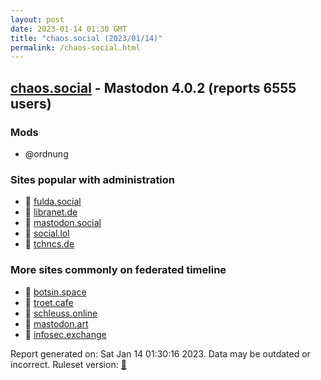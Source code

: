 ```yaml
---
layout: post
date: 2023-01-14 01:30 GMT
title: "chaos.social (2023/01/14)"
permalink: /chaos-social.html
---
```


## [chaos.social](https://chaos.social) - Mastodon 4.0.2 (reports 6555 users)

### Mods
 * @ordnung

### Sites popular with administration

* 🐘 [fulda.social](/fulda-social.html)
* 🐘 [libranet.de](/libranet-de.html)
* 🐘 [mastodon.social](/mastodon-social.html)
* 🐘 [social.lol](/social-lol.html)
* 🐘 [tchncs.de](/tchncs-de.html)

### More sites commonly on federated timeline

* 🐘 [botsin.space](/botsin-space.html)
* 🐘 [troet.cafe](/troet-cafe.html)
* 🐘 [schleuss.online](/schleuss-online.html)
* 🐘 [mastodon.art](/mastodon-art.html)
* 🐘 [infosec.exchange](/infosec-exchange.html)

Report generated on: Sat Jan 14 01:30:16 2023. Data may be outdated or incorrect.
Ruleset version: [🧁](/version-cupcake)
